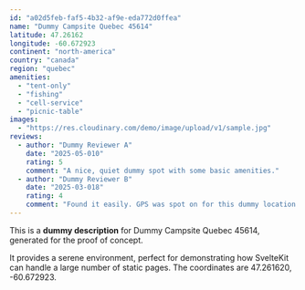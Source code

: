 ```yaml
---
id: "a02d5feb-faf5-4b32-af9e-eda772d0ffea"
name: "Dummy Campsite Quebec 45614"
latitude: 47.26162
longitude: -60.672923
continent: "north-america"
country: "canada"
region: "quebec"
amenities:
  - "tent-only"
  - "fishing"
  - "cell-service"
  - "picnic-table"
images:
  - "https://res.cloudinary.com/demo/image/upload/v1/sample.jpg"
reviews:
  - author: "Dummy Reviewer A"
    date: "2025-05-010"
    rating: 5
    comment: "A nice, quiet dummy spot with some basic amenities."
  - author: "Dummy Reviewer B"
    date: "2025-03-018"
    rating: 4
    comment: "Found it easily. GPS was spot on for this dummy location."
---
```


This is a **dummy description** for Dummy Campsite Quebec 45614, generated for the proof of concept.

It provides a serene environment, perfect for demonstrating how SvelteKit can handle a large number of static pages. The coordinates are 47.261620, -60.672923.
